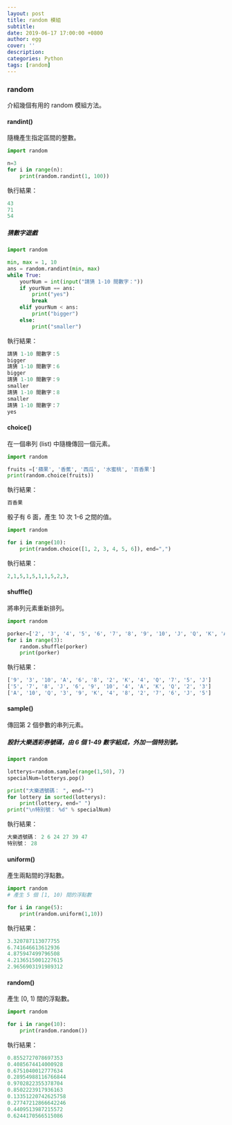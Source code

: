 ```yaml
---
layout: post
title: random 模組
subtitle:
date: 2019-06-17 17:00:00 +0800
author: egg
cover: ''
description:
categories: Python
tags: [random] 
---
```


### random
介紹幾個有用的 random 模組方法。

#### randint()
隨機產生指定區間的整數。

```python
import random

n=3
for i in range(n):
	print(random.randint(1, 100))
```
執行結果：
```python
43
71
54
```

##### 猜數字遊戲
```python
import random

min, max = 1, 10
ans = random.randint(min, max)
while True:
    yourNum = int(input("請猜 1-10 間數字："))
    if yourNum == ans:
        print("yes")
        break
    elif yourNum < ans:
        print("bigger")
    else:
        print("smaller")
```   
執行結果：
```python
請猜 1-10 間數字：5
bigger
請猜 1-10 間數字：6
bigger
請猜 1-10 間數字：9
smaller
請猜 1-10 間數字：8
smaller
請猜 1-10 間數字：7
yes
```

#### choice()
在一個串列 (list) 中隨機傳回一個元素。

```python
import random

fruits =['蘋果', '香蕉', '西瓜', '水蜜桃', '百香果']
print(random.choice(fruits))
```
執行結果：
```python
百香果
```

骰子有 6 面，產生 10 次 1-6 之間的值。
```python
import random

for i in range(10):
    print(random.choice([1, 2, 3, 4, 5, 6]), end=",")
```
執行結果：
```python
2,1,5,1,5,1,1,5,2,3,
```

#### shuffle()
將串列元素重新排列。

```python
import random

porker=['2', '3', '4', '5', '6', '7', '8', '9', '10', 'J', 'Q', 'K', 'A']
for i in range(3):
    random.shuffle(porker)
    print(porker)
```
執行結果：
```python
['9', '3', '10', 'A', '6', '8', '2', 'K', '4', 'Q', '7', '5', 'J']
['5', '7', '8', 'J', '6', '9', '10', '4', 'A', 'K', 'Q', '2', '3']
['A', '10', 'Q', '3', '9', 'K', '4', '8', '2', '7', '6', 'J', '5']
```


#### sample()
傳回第 2 個參數的串列元素。


##### 設計大樂透彩券號碼，由 6 個 1-49 數字組成，外加一個特別號。
```python
import random

lotterys=random.sample(range(1,50), 7)
specialNum=lotterys.pop()

print("大樂透號碼： ", end="")
for lottery in sorted(lotterys):
    print(lottery, end=" ")
print("\n特別號： %d" % specialNum)
```
執行結果：
```python
大樂透號碼： 2 6 24 27 39 47 
特別號： 28
```


#### uniform()
產生兩點間的浮點數。

```python
import random
# 產生 5 個 [1, 10) 間的浮點數

for i in range(5):
    print(random.uniform(1,10))
```
執行結果：
```python
3.320787113077755
6.741646613612936
4.875947499796508
4.2136515001227615
2.9656903191989312
```


#### random()
產生 [0, 1) 間的浮點數。

```python
import random

for i in range(10):
    print(random.random())
```
執行結果：
```python
0.8552727078697353
0.4085674414000928
0.6751040012777634
0.28954988116766844
0.9702822355378704
0.8502223917936163
0.13351220742625758
0.27747212866642246
0.4409513987215572
0.6244170566515086
```
